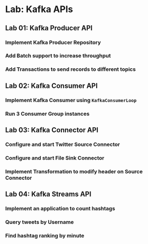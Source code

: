 # Lab: Kafka APIs

## Lab 01: Kafka Producer API

### Implement Kafka Producer Repository

### Add Batch support to increase throughput

### Add Transactions to send records to different topics

## Lab 02: Kafka Consumer API

### Implement Kafka Consumer using `KafkaConsumerLoop`

### Run 3 Consumer Group instances

## Lab 03: Kafka Connector API

### Configure and start Twitter Source Connector

### Configure and start File Sink Connector

### Implement Transformation to modify header on Source Connector

## Lab 04: Kafka Streams API

### Implement an application to count hashtags

### Query tweets by Username

### Find hashtag ranking by minute